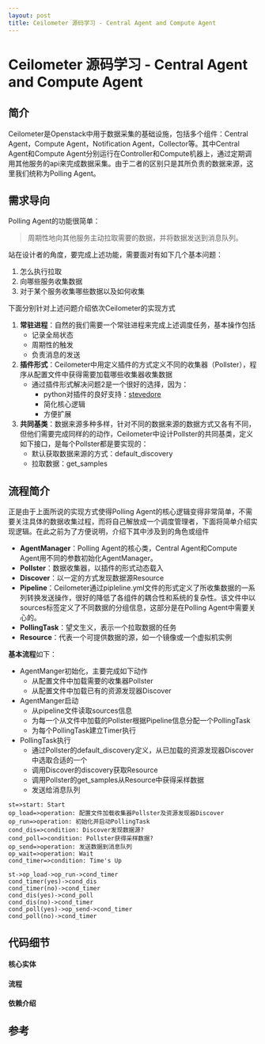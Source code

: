 ```yaml
---
layout: post
title: Ceilometer 源码学习 - Central Agent and Compute Agent
---
```


# Ceilometer 源码学习 - Central Agent and Compute Agent

## 简介
Ceilometer是Openstack中用于数据采集的基础设施，包括多个组件：Central Agent，Compute Agent，Notification Agent，Collector等。其中Central Agent和Compute Agent分别运行在Controller和Compute机器上，通过定期调用其他服务的api来完成数据采集。由于二者的区别只是其所负责的数据来源，这里我们统称为Polling Agent。


## 需求导向
Polling Agent的功能很简单：
> 周期性地向其他服务主动拉取需要的数据，并将数据发送到消息队列。

站在设计者的角度，要完成上述功能，需要面对有如下几个基本问题：
1. 怎么执行拉取
2. 向哪些服务收集数据
3. 对于某个服务收集哪些数据以及如何收集

下面分别针对上述问题介绍依次Ceilometer的实现方式
1. **常驻进程**：自然的我们需要一个常驻进程来完成上述调度任务，基本操作包括
    - 记录全局状态
    - 周期性的触发
    - 负责消息的发送
2. **插件形式**：Ceilometer中用定义插件的方式定义不同的收集器（Pollster），程序从配置文件中获得需要加载哪些收集器收集数据
    - 通过插件形式解决问题2是一个很好的选择，因为：
        - python对插件的良好支持：[stevedore](http://docs.openstack.org/developer/stevedore/)
        - 简化核心逻辑
        - 方便扩展
3.  **共同基类**：数据来源多种多样，针对不同的数据来源的数据方式又各有不同，但他们需要完成同样的的动作，Ceilometer中设计Pollster的共同基类，定义如下接口，是每个Pollster都是要实现的：
    - 默认获取数据来源的方式：default_discovery
    - 拉取数据：get_samples
    
## 流程简介
正是由于上面所说的实现方式使得Polling Agent的核心逻辑变得非常简单，不需要关注具体的数据收集过程，而将自己解放成一个调度管理者，下面将简单介绍实现逻辑。在此之前为了方便说明，介绍下其中涉及到的角色或组件
- **AgentManager**：Polling Agent的核心类，Central Agent和Compute Agent用不同的参数初始化AgentManager。
- **Pollster**：数据收集器，以插件的形式动态载入
- **Discover**：以一定的方式发现数据源Resource
- **Pipeline**：Ceilometer通过pipleline.yml文件的形式定义了所收集数据的一系列转换发送操作，很好的降低了各组件的耦合性和系统的复杂性。该文件中以sources标签定义了不同数据的分组信息，这部分是在Polling Agent中需要关心的。
- **PollingTask**：望文生义，表示一个拉取数据的任务
- **Resource**：代表一个可提供数据的源，如一个镜像或一个虚拟机实例

**基本流程**如下：
- AgentManger初始化，主要完成如下动作
    - 从配置文件中加载需要的收集器Pollster
    - 从配置文件中加载已有的资源发现器Discover
- AgentManger启动
    - 从pipeline文件读取sources信息
    - 为每一个从文件中加载的Pollster根据Pipeline信息分配一个PollingTask
    - 为每个PollingTask建立Timer执行
- PollingTask执行
    - 通过Pollster的default_discovery定义，从已加载的资源发现器Discover中选取合适的一个
    - 调用Discover的discovery获取Resource
    - 调用Pollster的get_samples从Resource中获得采样数据
    - 发送给消息队列

```flow
st=>start: Start
op_load=>operation: 配置文件加载收集器Pollster及资源发现器Discover
op_run=>operation: 初始化并启动PollingTask
cond_dis=>condition: Discover发现数据源?
cond_poll=>condition: Pollster获得采样数据?
op_send=>operation: 发送数据到消息队列
op_wait=>operation: Wait
cond_timer=>condition: Time's Up

st->op_load->op_run->cond_timer
cond_timer(yes)->cond_dis
cond_timer(no)->cond_timer
cond_dis(yes)->cond_poll
cond_dis(no)->cond_timer
cond_poll(yes)->op_send->cond_timer
cond_poll(no)->cond_timer
```



## 代码细节
#### 核心实体
#### 流程
#### 依赖介绍

## 参考


